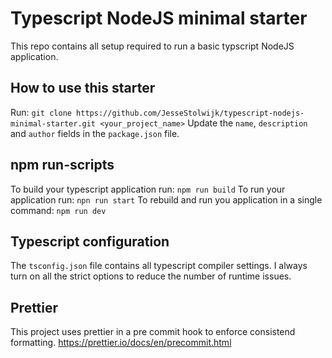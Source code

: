 # Typescript NodeJS minimal starter

This repo contains all setup required to run a basic typscript NodeJS application.

## How to use this starter

Run: `git clone https://github.com/JesseStolwijk/typescript-nodejs-minimal-starter.git <your_project_name>`
Update the `name`, `description` and `author` fields in the `package.json` file.

## npm run-scripts

To build your typescript application run: `npm run build`
To run your application run: `npn run start`
To rebuild and run you application in a single command: `npm run dev`

## Typescript configuration

The `tsconfig.json` file contains all typescript compiler settings. I always turn on all the strict options to reduce the number of runtime issues.

## Prettier

This project uses prettier in a pre commit hook to enforce consistend formatting. https://prettier.io/docs/en/precommit.html

